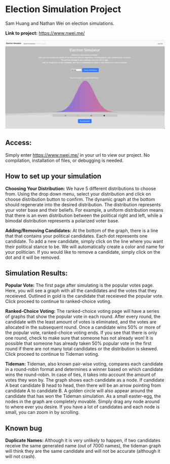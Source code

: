 # Election Simulation Project
Sam Huang and Nathan Wei on election simulations.

**Link to project:** https://www.nwei.me/

![Alt text](static/ReadMe.png?raw=true)

## Access:
Simply enter https://www.nwei.me/ in your url to view our project.
No compilation, installation of files, or debugging is needed.

## How to set up your simulation

**Choosing Your Distribution:** We have 5 different distributions to choose from. Using the drop down menu, select your distribution and click on choose distribution button to confirm. The dynamic graph at the bottom should regenerate into the desired distribution. The distribution represents your voter base and their beliefs. For example, a uniform distribution means that there is an even distribution between the political right and left, while a bimodal distribution represents a polarized voter base.

**Adding/Removing Candidates:** At the bottom of the graph, there is a line that that contains your political candidates. Each dot represents one candidate. To add a new candidate, simply click on the line where you want their political stance to be. We will automatically create a color and name for your politician. If you would like to remove a candidate, simply click on the dot and it will be removed.

## Simulation Results:

**Popular Vote:** The first page after simulating is the popular votes page. Here, you will see a graph with all the candidates and the votes that they receieved. Outlined in gold is the candidate that receieved the popular vote. Click proceed to continue to ranked-choice voting.

**Ranked-Choice Voting:** The ranked-choice voting page will have a series of graphs that show the popular vote in each round. After every round, the candidate with the least amount of votes is eliminated, and the votes are allocated in the subsequent round. Once a candidate wins 50% or more of the popular vote, ranked-choice voting ends. If you see that there is only one round, check to make sure that someone has not already won! It is possible that someone has already taken 50% popular vote in the first round if there are not many total candidates or the distribution is skewed. Click proceed to continue to Tideman voting.

**Tideman:** Tideman, also known pair-wise voting, compares each candidate in a round-robin format and determines a winner based on which candidate wins the round-robin. In case of ties, it takes into account the amount of votes they won by. The graph shows each candidate as a node. If candidate A beat candidate B head to head, then there will be an arrow pointing from candidate A to candidate B. A golden circle will also appear around the candidate that has won the Tideman simulation. As a small easter-egg, the nodes in the graph are completely movable. Simply drag any node around to where ever you desire. If you have a lot of candidates and each node is small, you can zoom in by scrolling.

## Known bug

**Duplicate Names:** Although it is very unlikely to happen, if two candidates receive the same generated name (out of 7000 names), the tideman graph will think they are the same candidate and will not be accurate (although it will not crash).